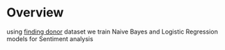 # Overview
using [finding donor](https://www.kaggle.com/datasets/nancyalaswad90/finding-donors-for-charityml) dataset we train Naive Bayes and Logistic Regression models for Sentiment analysis
